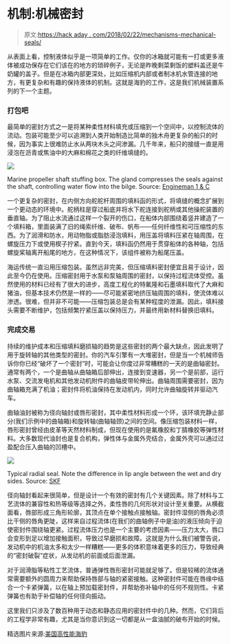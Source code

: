 # 机制:机械密封

> 原文:[https://hack aday . com/2018/02/22/mechanisms-mechanical-seals/](https://hackaday.com/2018/02/22/mechanisms-mechanical-seals/)

从表面上看，控制液体似乎是一项简单的工作。仅你的冰箱就可能有一打或更多液体被成功保存在它们该在的地方的琐碎例子，无论是昨晚剩菜剩饭的塑料盖还是牛奶罐的盖子。但是在冰箱内部更深处，比如压缩机内部或者制冰机水管连接的地方，有更复杂和有趣的保持液体的机制。这就是海豹的工作，这是我们机械装置系列的下一个主题。

### 打包吧

最简单的密封方式之一是将某种柔性材料填充或压缩到一个空间中，以控制流体的流动。包装可能至少可以追溯到人类开始制造比简单的独木舟更复杂的船只的时候，因为事实上很难防止水从两块木头之间渗漏。几千年来，船只的接缝一直是用浸泡在沥青或焦油中的大麻和棉花之类的纤维填缝的。

[![](../Images/26b65cbd7884a848f61a20be526f4cdf.png)](https://hackaday.com/wp-content/uploads/2018/02/14075_127_1.jpg)

Marine propeller shaft stuffing box. The gland compresses the seals against the shaft, controlling water flow into the bilge. Source: [Engineman 1 & C](http://enginemechanics.tpub.com/14075/css/Stern-Tube-And-Stern-Tube-Bearings-127.htm)

一个更复杂的密封，在内侧方向舵舵杆周围的填料函的形式，将填缝的概念扩展到一个更动态的环境中。舵柄柱是穿过船底并将水下舵连接到舵柄或其他操舵装置的垂直轴。为了阻止水流通过这样一个裂开的伤口，在船体内部围绕着竖井建造了一个填料箱，里面装满了旧的绳索纤维、破布、帆布——任何纤维性和可压缩性的东西。为了润滑和防水，用动物脂或脂肪浸泡填料，用压盖将填料压紧在轴周围，在螺旋压力下或使用楔子拧紧。直到今天，填料函仍然用于贯穿船体的各种轴，包括螺旋桨轴离开船尾的地方，在这种情况下，该组件被称为船尾压盖。

海运传统一直沿用压缩包装。虽然远非完美，但压缩填料密封便宜且易于设计，因此至今仍在使用。压缩密封用于水泵和泵轴周围的密封，以保持过程流体受控。虽然使用的材料已经有了很大的进步，高度工程化的特氟隆和石墨填料取代了大麻和猪油，但基本技术仍然是一样的——尽可能紧密地挤压轴周围的填料，使流体难以渗透。很难，但并非不可能——压缩包装总是会有某种程度的泄漏。因此，填料接头需要不断维护，包括频繁拧紧压盖以保持压力，并最终用新材料替换旧填料。

### 完成交易

持续的维护成本和压缩填料磨损轴的趋势是这些密封的两个最大缺点，因此发明了用于旋转轴的其他类型的密封。你的汽车引擎有一大堆密封，但是当一个机械师告诉你你已经“破坏了一个密封”时，可能会让你度过非常糟糕的一天的是曲轴密封。通常有两个，一个是曲轴从曲轴箱后部伸出，连接到变速器，另一个是前部，运行水泵、交流发电机和其他发动机附件的曲轴皮带轮伸出。曲轴周围需要密封，因为曲轴箱充满了机油；密封件将机油保持在发动机内，同时允许曲轴旋转并驱动汽车。

曲轴油封被称为径向轴封或唇形密封，其中柔性材料形成一个环，该环填充静止部分(我们示例中的曲轴箱)和旋转轴(曲轴轴颈)之间的空间。像压缩包装材料一样，唇形密封曾经由皮革等天然材料制成，但现在使用的是氟橡胶和丁腈橡胶等弹性材料。大多数现代油封也是复合机构，弹性体与金属外壳结合，金属外壳可以通过过盈配合压入曲轴的凹槽中。

[![](../Images/0f62c275ab6b92906b2eda6d081c5e00.png)](https://hackaday.com/wp-content/uploads/2018/02/seal-analysis-pays01.png)

Typical radial seal. Note the difference in lip angle between the wet and dry sides. Source: [SKF](http://evolution.skf.com/seal-analysis-pays/)

径向轴封看起来很简单，但是设计一个有效的密封有几个关键因素。除了材料与工艺流体的兼容性和热等级等选择之外，柔性唇的几何形状对设计至关重要。从横截面看，唇部形成三角形轮廓，其顶点在单个接触点接触轴。密封件湿侧的唇角必须比干侧的唇角更陡，这样来自过程流体(在我们的曲轴例子中是油)的液压倾向于迫使密封件围绕轴更紧。过程流体压力也是一个主要的考虑因素——压力太大，唇口会变形到足以增加接触面积，导致过早磨损和故障。这就是为什么我们被警告说，发动机中的机油太多和太少一样糟糕——更多的体积意味着更多的压力，导致经典的“密封破裂”症状，从发动机的前面或后面泄漏。

对于润滑脂等粘性工艺流体，普通弹性唇形密封可能就足够了。但是较稀的流体通常需要额外的圆周力来帮助保持唇部与轴的紧密接触。这种密封件可能在唇缘中结合一个卡紧弹簧，以在轴上预加载密封件，并帮助弥补轴中的任何不规则性。卡紧弹簧也有助于补偿轴的任何径向振动。

这里我们只涉及了数百种用于动态和静态应用的密封件中的几种。然而，它们背后的工程学非常有趣，尤其是当你意识到这一切都是从一盒油腻的破布开始的时候。

精选图片来源:[美国高性能海豹](https://ahpseals.com/rotary-shaft-seals/)